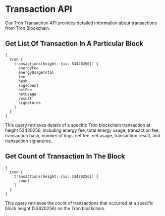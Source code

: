 # Transaction API

Our Tron Transaction API provides detailed information about transactions from Tron Blockchain.

## Get List Of Transaction In A Particular Block

```
{
  tron {
    transactions(height: {is: 53420256}) {
      energyFee
      energyUsageTotal
      fee
      hash
      logsCount
      netFee
      netUsage
      result
      signatures
    }
  }
}
```

This query retrieves details of a specific Tron blockchain transaction at height 53420256, including energy fee, total energy usage, transaction fee, transaction hash, number of logs, net fee, net usage, transaction result, and transaction signatures.

## Get Count of Transaction In The Block

```
{
  tron {
    transactions(height: {is: 53420256}) {
      count
    }
  }
}
```

This query retrieves the count of transactions that occurred at a specific block height (53420256) on the Tron blockchain.